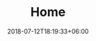 ---
title: "Home"
date: 2018-07-12T18:19:33+06:00
bg_image: images/background/page-title.jpg
description : "This is meta description"
images: []
---